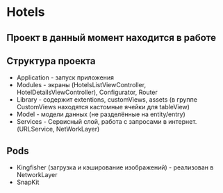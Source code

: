 # Hotels


## Проект в данный момент находится в работе
 
 ## Структура проекта
  - Application - запуск приложения
  - Modules - экраны (HotelsListViewController, HotelDetailsViewController), Configurator, Router
  - Library - содержит extentions, customViews, assets (в группе CustomViews находятся кастомные ячейки для tableView)
  - Model - модели данных (не разделённые на entity/entry)
  - Services - Сервисный слой, работа с запросами в интернет. (URLService, NetWorkLayer)
  
 ## Pods
  - Kingfisher (загрузка и кэширование изображений) - реализован в NetworkLayer
  - SnapKit
  
